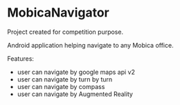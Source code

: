 MobicaNavigator
===============

Project created for competition purpose.

Android application helping navigate to any Mobica office.

Features:
- user can navigate by google maps api v2
- user can navigate by turn by turn
- user can navigate by compass
- user can navigate by Augmented Reality

